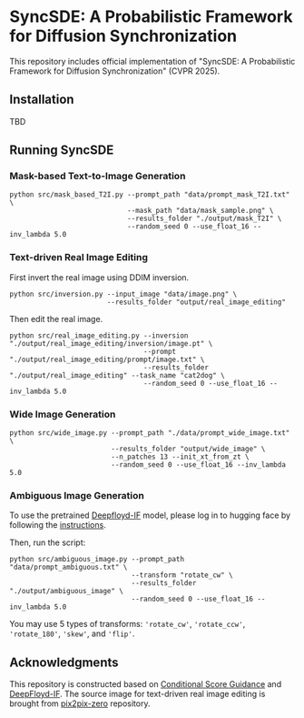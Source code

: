 # SyncSDE: A Probabilistic Framework for Diffusion Synchronization

This repository includes official implementation of "SyncSDE: A Probabilistic Framework for Diffusion Synchronization" (CVPR 2025).

## Installation

TBD


## Running SyncSDE


### Mask-based Text-to-Image Generation

```
python src/mask_based_T2I.py --prompt_path "data/prompt_mask_T2I.txt" \
                             --mask_path "data/mask_sample.png" \
                             --results_folder "./output/mask_T2I" \
                             --random_seed 0 --use_float_16 --inv_lambda 5.0
```


### Text-driven Real Image Editing

First invert the real image using DDIM inversion.

```
python src/inversion.py --input_image "data/image.png" \
                        --results_folder "output/real_image_editing"
```

Then edit the real image.


```
python src/real_image_editing.py --inversion "./output/real_image_editing/inversion/image.pt" \
                                 --prompt "./output/real_image_editing/prompt/image.txt" \
                                 --results_folder "./output/real_image_editing" --task_name "cat2dog" \
                                 --random_seed 0 --use_float_16 --inv_lambda 5.0 
```

### Wide Image Generation

```
python src/wide_image.py --prompt_path "./data/prompt_wide_image.txt" \
                         --results_folder "output/wide_image" \
                         --n_patches 13 --init_xt_from_zt \
                         --random_seed 0 --use_float_16 --inv_lambda 5.0
```

### Ambiguous Image Generation

To use the pretrained [Deepfloyd-IF](https://github.com/deep-floyd/IF) model, please log in to hugging face by following the [instructions](https://huggingface.co/docs/diffusers/en/api/pipelines/deepfloyd_if).

Then, run the script:

```
python src/ambiguous_image.py --prompt_path "data/prompt_ambiguous.txt" \
                              --transform "rotate_cw" \
                              --results_folder "./output/ambiguous_image" \
                              --random_seed 0 --use_float_16 --inv_lambda 5.0
```

You may use 5 types of transforms: `'rotate_cw'`, `'rotate_ccw'`, `'rotate_180'`, `'skew'`, and `'flip'`.

## Acknowledgments


This repository is constructed based on [Conditional Score Guidance](https://github.com/Hleephilip/CSG) and [DeepFloyd-IF](https://github.com/deep-floyd/IF). The source image for text-driven real image editing is brought from [pix2pix-zero](https://github.com/pix2pixzero/pix2pix-zero/tree/main) repository. 

